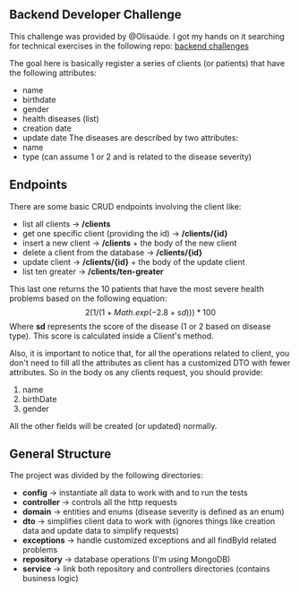 ## Backend Developer Challenge
This challenge was provided by @Olisaúde. I got my hands on it searching for technical exercises in the following repo: [backend challenges](https://github.com/CollabCodeTech/backend-challenges)

The goal here is basically register a series of clients (or patients) that have the following attributes:
- name
- birthdate
- gender
- health diseases (list)
- creation date
- update date
  The diseases are described by two attributes:
- name
- type (can assume 1 or 2 and is related to the disease severity)

## Endpoints
There are some basic CRUD endpoints involving the client like:
- list all clients -> **/clients**
- get one specific client (providing the id) -> **/clients/{id}**
- insert a new client -> **/clients** + the body of the new client
- delete a client from the database -> **/clients/{id}**
- update client -> **/clients/{id}** + the body of the update client
- list ten greater -> **/clients/ten-greater**
  
This last one returns the 10 patients that have the most severe health problems based on the following equation:
  $$2(1/(1+Math.exp(-2.8 + sd))) * 100$$
Where **sd** represents the score of the disease (1 or 2 based on disease type). This score is calculated inside a Client's method.

Also, it is important to notice that, for all the operations related to client, you don't need to fill all the attributes as client has a customized DTO with fewer attributes. So in the body os any clients request, you should provide:
1. name
2. birthDate
3. gender
   
All the other fields will be created (or updated) normally.

## General Structure
The project was divided by the following directories:
- **config** -> instantiate all data to work with and to run the tests
- **controller** -> controls all the http requests
- **domain** -> entities and enums (disease severity is defined as an enum)
- **dto** -> simplifies client data to work with (ignores things like creation data and update data to simplify requests)
- **exceptions** -> handle customized exceptions and all findById related problems
- **repository** -> database operations (I'm using MongoDB)
- **service** -> link both repository and controllers directories (contains business logic)